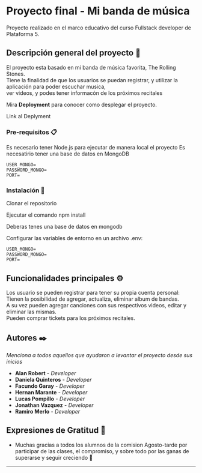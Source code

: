 # Proyecto final - Mi banda de música

Proyecto realizado en el marco educativo del curso Fullstack developer de Plataforma 5.

## Descripción general del proyecto 🚀

El proyecto esta basado en mi banda de música favorita, The Rolling Stones.   
Tiene la finalidad de que los usuarios se puedan registrar, y utilizar la aplicación para poder escuchar musica,   
ver videos, y podes tener informacón de los próximos recitales 

Mira **Deployment** para conocer como desplegar el proyecto.

Link al Deplyment

### Pre-requisitos 📋


Es necesario tener Node.js para ejecutar de manera local el proyecto 
Es necesatirio tener una base de datos en MongoDB

```
USER_MONGO=
PASSWORD_MONGO=
PORT=
```

### Instalación 🔧

Clonar el repositorio  

Ejecutar el comando npm install  

Deberas tenes una base de datos en mongodb  

Configurar las variables de entorno en un archivo .env: 

```
USER_MONGO=
PASSWORD_MONGO=
PORT=
```

## Funcionalidades principales ⚙️

Los usuario se pueden registrar para tener su propia cuenta personal:  
Tienen la posibilidad de agregar, actualiza, eliminar album de bandas.   
A su vez pueden agregar canciones con sus respectivos videos, editar y eliminar las mismas.   
Pueden comprar tickets para los próximos recitales. 

## Autores ✒️

_Menciona a todos aquellos que ayudaron a levantar el proyecto desde sus inicios_

* **Alan Robert** - *Developer* 
* **Daniela Quinteros** - *Developer* 
* **Facundo Garay** - *Developer* 
* **Hernan Marante** - *Developer* 
* **Lucas Pompillo** - *Developer* 
* **Jonathan Vazquez** - *Developer* 
* **Ramiro Merlo** - *Developer* 

## Expresiones de Gratitud 🎁

* Muchas gracias a todos los alumnos de la comision Agosto-tarde por participar de las clases, el compromiso, y sobre todo por las ganas de superarse y seguir creciendo 📢




---
